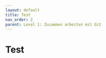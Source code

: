 ```yaml
---
layout: default
title: Test
nav_order: 2
parent: Level 1: Zusammen arbeiten mit Git
---
```


# Test
